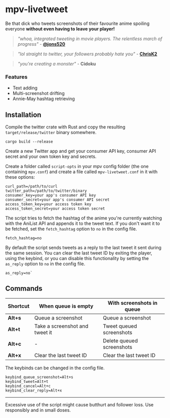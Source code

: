 # mpv-livetweet

Be that dick who tweets screenshots of their favourite anime spoiling everyone **without even having to leave your player!**

> _"whoa, integrated tweeting in movie players. The relentless march of progress"_ - **[@jons520](https://twitter.com/jons520/status/611668022902697984)**

> _"lol straight to twitter, your followers probably hate you"_ - **[ChrisK2](https://github.com/ChrisK2)**

> _"you're creating a monster"_ - **Cidoku**

### Features

- Text adding
- Multi-screenshot drifting
- Annie-May hashtag retrieving

## Installation

Compile the twitter crate with Rust and copy the resulting `target/release/twitter` binary somewhere.

```
cargo build --release
```

Create a new Twitter app and get your consumer API key, consumer API secret and your own token key and secrets.

Create a folder called `script-opts` in your mpv config folder (the one containing `mpv.conf`) and create a file called `mpv-livetweet.conf` in it with these options:

```
curl_path=/path/to/curl
twitter_path=/path/to/twitter/binary
consumer_key=your app's consumer API key
consumer_secret=your app's consumer API secret
access_token_key=your access token key
access_token_secret=your access token secret
```

The script tries to fetch the hashtag of the anime you're currently watching with the AniList API and appends it to the tweet text. If you don't want it to be fetched, set the `fetch_hashtag` option to `no` in the config file.

```
fetch_hashtag=no
```

By default the script sends tweets as a reply to the last tweet it sent during the same session. You can clear the last tweet ID by exiting the player, using the keybind, or you can disable this functionality by setting the `as_reply` option to `no` in the config file.

```
as_reply=no`
```

## Commands

| Shortcut  | When queue is empty            | With screenshots in queue |
| --------- | ------------------------------ | ------------------------- |
| **Alt+s** | Queue a screenshot             | Queue a screenshot        |
| **Alt+t** | Take a screenshot and tweet it | Tweet queued screenshots  |
| **Alt+c** | -                              | Delete queued screenshots |
| **Alt+x** | Clear the last tweet ID        | Clear the last tweet ID   |

The keybinds can be changed in the config file.

```
keybind_queue_screenshot=Alt+s
keybind_tweet=Alt+t
keybind_cancel=Alt+c
keybind_clear_reply=Alt+x
```

---

Excessive use of the script might cause butthurt and follower loss. Use responsibly and in small doses.

